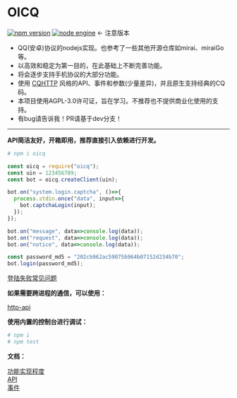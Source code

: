 # OICQ

[![npm version](https://img.shields.io/npm/v/oicq.svg?logo=npm)](https://www.npmjs.com/package/oicq)
[![node engine](https://img.shields.io/node/v/oicq.svg)](https://nodejs.org) ← 注意版本

* QQ(安卓)协议的nodejs实现。也参考了一些其他开源仓库如mirai、miraiGo等。  
* 以高效和稳定为第一目的，在此基础上不断完善功能。  
* 将会逐步支持手机协议的大部分功能。
* 使用 [CQHTTP](https://cqhttp.cc) 风格的API、事件和参数(少量差异)，并且原生支持经典的CQ码。  
* 本项目使用AGPL-3.0许可证，旨在学习。不推荐也不提供商业化使用的支持。
* 有bug请告诉我！PR请基于dev分支！

----

**API简洁友好，开箱即用，推荐直接引入依赖进行开发。**

```bash
# npm i oicq
```

```js
const oicq = require("oicq");
const uin = 123456789;
const bot = oicq.createClient(uin);

bot.on("system.login.captcha", ()=>{
  process.stdin.once("data", input=>{
    bot.captchaLogin(input);
  });
});

bot.on("message", data=>console.log(data));
bot.on("request", data=>console.log(data));
bot.on("notice", data=>console.log(data));

const password_md5 = "202cb962ac59075b964b07152d234b70";
bot.login(password_md5);
```

[登陆失败常见问题](https://github.com/takayama-lily/onebot/issues/12)

**如果需要跨进程的通信，可以使用：**

[http-api](https://github.com/takayama-lily/onebot)

**使用内置的控制台进行调试：**

```bash
# npm i
# npm test
```

**文档：**

[功能实现程度](./docs/project.md)  
[API](./docs/api.md)  
[事件](./docs/event.md)
